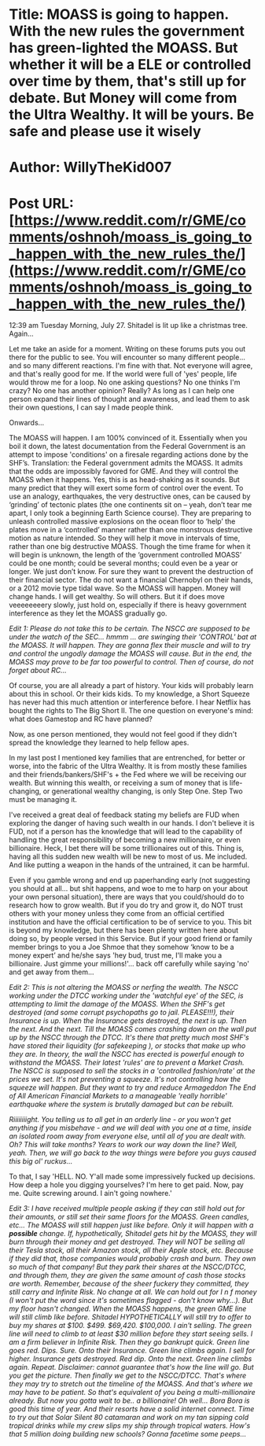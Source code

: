 # Title: MOASS is going to happen. With the new rules the government has green-lighted the MOASS. But whether it will be a ELE or controlled over time by them, that's still up for debate. But Money will come from the Ultra Wealthy. It will be yours. Be safe and please use it wisely
# Author: WillyTheKid007
# Post URL: [https://www.reddit.com/r/GME/comments/oshnoh/moass_is_going_to_happen_with_the_new_rules_the/](https://www.reddit.com/r/GME/comments/oshnoh/moass_is_going_to_happen_with_the_new_rules_the/)


12:39 am Tuesday Morning, July 27.  Shitadel is lit up like a christmas tree.  Again...

Let me take an aside for a moment. Writing on these forums puts you out there for the public to see. You will encounter so many different people... and so many different reactions. I'm fine with that. Not everyone will agree, and that's really good for me. If the world were full of 'yes' people, life would throw me for a loop. No one asking questions? No one thinks I'm crazy? No one has another opinion? Really? As long as I can help one person expand their lines of thought and awareness, and lead them to ask their own questions, I can say I made people think.

Onwards...

The MOASS will happen. I am 100% convinced of it. Essentially when you boil it down, the latest documentation from the Federal Government is an attempt to impose 'conditions' on a firesale regarding actions done by the SHF’s. Translation: the Federal government admits the MOASS. It admits that the odds are impossibly favored for GME. And they will control the MOASS when it happens. Yes, this is as head-shaking as it sounds. But many predict that they will exert some form of control over the event. To use an analogy, earthquakes, the very destructive ones, can be caused by ‘grinding’ of tectonic plates (the one continents sit on – yeah, don’t tear me apart, I only took a beginning Earth Science course). They are preparing to unleash controlled massive explosions on the ocean floor to ‘help’ the plates move in a ‘controlled’ manner rather than one monstrous destructive motion as nature intended. So they will help it move in intervals of time, rather than one big destructive MOASS. Though the time frame for when it will begin is unknown, the length of the ‘government controlled MOASS’ could be one month; could be several months; could even be a year or longer. We just don’t know. For sure they want to prevent the destruction of their financial sector. The do not want a financial Chernobyl on their hands, or a 2012 movie type tidal wave. So the MOASS will happen. Money will change hands. I will get wealthy. So will others. But it if does move veeeeeeeery slowly, just hold on, especially if there is heavy government interference as they let the MOASS gradually go.

*Edit 1: Please do not take this to be certain.  The NSCC are supposed to be under the watch of the SEC... hmmm ... are swinging their 'CONTROL' bat at the MOASS.  It will happen.  They are gonna flex their muscle and will to try and control the ungodly damage the MOASS will cause.  But in the end, the MOASS may prove to be far too powerful to control.  Then of course, do not forget about RC...*

Of course, you are all already a part of history. Your kids will probably learn about this in school.  Or their kids kids.  To my knowledge, a Short Squeeze has never had this much attention or interference before. I hear Netflix has bought the rights to The Big Short II.  The one question on everyone's mind: what does Gamestop and RC have planned?

Now, as one person mentioned, they would not feel good if they didn't spread the knowledge they learned to help fellow apes.

In my last post I mentioned key families that are entrenched, for better or worse, into the fabric of the Ultra Wealthy. It is from mostly these families and their friends/bankers/SHF's + the Fed where we will be receiving our wealth. But winning this wealth, or receiving a sum of money that is life-changing, or generational wealthy changing, is only Step One. Step Two must be managing it.

I've received a great deal of feedback stating my beliefs are FUD when exploring the danger of having such wealth in our hands. I don't believe it is FUD, not if a person has the knowledge that will lead to the capability of handling the great responsibility of becoming a new millionaire, or even billionaire. Heck, I bet there will be some trillionaires out of this. Thing is, having all this sudden new wealth will be new to most of us. Me included. And like putting a weapon in the hands of the untrained, it can be harmful.

Even if you gamble wrong and end up paperhanding early (not suggesting you should at all... but shit happens, and woe to me to harp on your about your own personal situation), there are ways that you could/should do to research how to grow wealth. But if you do try and grow it, do NOT trust others with your money unless they come from an official certified institution and have the official certification to be of service to you. This bit is beyond my knowledge, but there has been plenty written here about doing so, by people versed in this Service. But if your good friend or family member brings to you a Joe Shmoe that they somehow ‘know to be a money expert’ and he/she says 'hey bud, trust me, I'll make you a billionaire. Just gimme your millions!'... back off carefully while saying 'no' and get away from them...

*Edit 2: This is not altering the MOASS or nerfing the wealth.  The NSCC working under the DTCC working under the 'watchful eye' of the SEC, is attempting to limit the damage of the MOASS.  When the SHF's get destroyed (and some corrupt psychopaths go to jail.  PLEASE!!!), their Insurance is up.  When the Insurance gets destroyed, the next is up.  Then the next.  And the next.  Till the MOASS comes crashing down on the wall put up by the NSCC through the DTCC.  It's there that pretty much most SHF's have stored their liquidity (for safekeeping <chuckle>), or stocks that make up who they are.  In theory, the wall the NSCC has erected is powerful enough to withstand the MOASS.  Their latest 'rules' are to prevent a Market Crash.  The NSCC is supposed to sell the stocks in a 'controlled fashion/rate' at the prices we set.  It's not preventing a squeeze.  It's not controlling how the squeeze will happen.  But they want to try and reduce Armageddon The End of All American Financial Markets to a manageable 'really horrible' earthquake where the system is brutally damaged but can be rebuilt.*

*Riiiiiiiight.  You telling us to all get in an orderly line - or you won't get anything if you misbehave - and we will deal with you one at a time, inside an isolated room away from everyone else, until all of you are dealt with.  Oh?  This will take months?  Years to work our way down the line?  Well, yeah.  Then, we will go back to the way things were before you guys caused this big ol' ruckus...*

To that, I say 'HELL.  NO.  Y'all made some impressively fucked up decisions.  How deep a hole you digging yourselves?  I'm here to get paid.  Now, pay me.  Quite screwing around.  I ain't going nowhere.'

*Edit 3: I have received multiple people asking if they can still hold out for their amounts, or still set their same floors for the MOASS.  Green candles, etc... The MOASS will still happen just like before.  Only it will happen with a* ***possible*** *change.  If, hypothetically, Shitadel gets hit by the MOASS, they will burn through their money and get destroyed.  They will NOT be selling all their Tesla stock, all their Amazon stock, all their Apple stock, etc.  Because if they did that, those companies would probably crash and burn.  They own so much of that company!  But they park their shares at the NSCC/DTCC, and through them, they are given the same amount of cash those stocks are worth.  Remember, because of the sheer fuckery they committed, they still carry and Infinite Risk.  No change at all.  We can hold out for I n f money (I won't put the word since it's sometimes flagged - don't know why...).  But my floor hasn't changed.  When the MOASS happens, the green GME line will still climb like before.  Shitadel HYPOTHETICALLY will still try to offer to buy my shares at $100.  $499.  $69,420. $100,000.  I ain't selling.  The green line will need to climb to at least $30 million before they start seeing sells.  I am a firm believer in Infinite Risk.  Then they go bankrupt quick.  Green line goes red.  Dips.  Sure.  Onto their Insurance.  Green line climbs again.  I sell for higher.  Insurance gets destroyed.  Red dip.  Onto the next.  Green line climbs again.  Repeat.  Disclaimer: cannot guarantee that's how the line will go.  But you get the picture.  Then finally we get to the NSCC/DTCC.  That's where they may try to stretch out the timeline of the MOASS.  And that's where we may have to be patient.  So that's equivalent of you being a multi-millionaire already.  But now you gotta wait to be.. a billionaire!  Oh well... Bora Bora is good this time of year.  And their resorts have a solid internet connect.  Time to try out that Solar Silent 80 catamaran and work on my tan sipping cold tropical drinks while my crew slips my ship through tropical waters.  How's that 5 million doing building new schools?  Gonna facetime some peeps...*